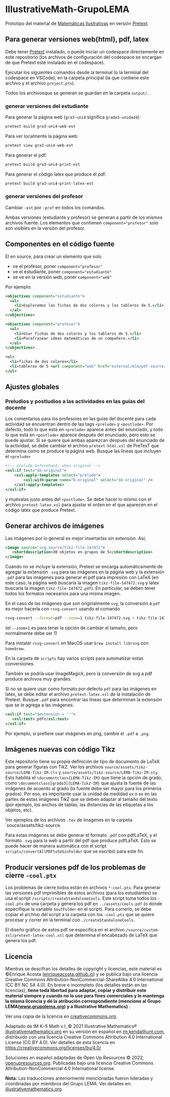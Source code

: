 # IllustrativeMath-GrupoLEMA

Prototipo del material de [Matemáticas Ilustrativas](https://curriculum.illustrativemathematics.org) en versión [Pretext](https://pretextbook.org).

## Para generar versiones web(html), pdf, latex

Debe tener [Pretext](https://pretextbook.org) instalado, o puede iniciar un codespace directamente en este repositorio (los archivos de configuración del codespace se encargan de que Pretext esté instalado en el codespace). 

Ejecutar los siguientes comandos desde la terminal (o la terminal del codespace en VSCode), en la carpeta principal (la que contiene este archivo y el archivo `project.ptx`). 

Todos los archivosque se generan se guardan en la carpeta `output/`.

### generar versiones del estudiante

Para generar la página web (`gra3-uni4` significa `grado3-unidad4`):

```bash
pretext build gra3-uni4-web-est
```

Para ver localmente la página web:

```bash
pretext view gra3-uni4-web-est
```

Para generar el pdf:

```bash
pretext build gra3-uni4-print-est
```

Para generar el código latex que produce el pdf:

```bash
pretext build gra3-uni4-print-latex-est
```

### generar versiones del profesor

Cambiar `-est` por `-prof` en todos los comandos.

Ambas versiones (estudiante y profesor) se generan a partir de los mismos archivos fuente. Los elementos que contienen `component="profesor"` solo son visibles en la versión del profesor.


## Componentes en el código fuente
El en source, para crear un elemento que solo 
*  ve el profesor, poner `component="profesor"`
*  ve el estudiante, poner `component="estudiante"`
*  se ve en la versión web, poner `component="web"`

Por ejemplo:
```xml
<objectives component="estudiante">
  <ul>
    <li>Exploremos las fichas de dos colores y los tableros de 5.</li>
  </ul>
</objectives>

<objectives component="profesor">
  <ul>
    <li>Usar fichas de dos colores y los tableros de 5.</li>
    <li>Parafrasear ideas matemáticas de un compañero.</li>
  </ul>
</objectives>

<ul>
  <li>fichas de dos colores</li>
  <li>tableros de 5 <url component="web" href="external/blm/pdf-source/tableros-de-5.pdf">(ver pdf)</url></li>
</ul>
```


## Ajustes globales

### Preludios y postludios a las actividades en las guías del docente
Los comentarios para los profesores en las guías del docente para cada actividad se encuentran dentro de las tags `<prelude>` y `<postlude>`. Por defecto, todo lo que está en `<prelude>` aparece antes del enunciado, y todo lo que está en `<postlude>` aparece después del enunciado, pero esto se puede ajustar. Si se quiere que ambas aparezcan después del enunciado de la actividad, se debe cambiar el archivo `pretext-html.xsl` de PreTexT que determina como se produce la página web. Busque las líneas que incluyen el `<prelude>`
```xml
<!-- prelude beforehand, when original -->
<xsl:if test="$b-original">
    <xsl:apply-templates select="prelude">
        <xsl:with-param name="b-original" select="$b-original" />
    </xsl:apply-templates>
</xsl:if>
```
 y muévalas justo antes del `<postlude>`. Se debe hacer lo mismo con el archivo `pretext-latex.xsl` para ajustar el orden en el que aparecen en el código latex que produce Pretext.

## Generar archivos de imágenes
Las imágenes por lo general es mejor insertarlas sin extensión. Así;
```xml
<image source="svg-source/tikz-file-147472">
   <shortdescription>30 objetos en grupos de 5</shortdescription>
</image>
```
Cuando no se incluye la extensión, Pretext se encarga automáticamente de agregar la extensión `.svg` para las imágenes en la página web y la extensión `.pdf` para las imágenes para generar el pdf para impresión con LaTeX (en este caso, la página web buscaría la imagen `tikz-file-147472.svg` y latex buscaría la imagen `tikz-file-147472.pdf`). En particular, se deben tener todos los formatos necesarios para una misma imagen.

En el caso de las imágenes que son originalmente `svg`, la conversión a `pdf` es mejor hacerla con `rsvg-convert` usando el comando
```bash
rsvg-convert --format=pdf --zoom=1 tikz-file-147472.svg > tikz-file-147472.pdf
```
(el `--zoom=1` es para tener la opción de cambiar el tamaño, pero normalmente debe ser 1)

Para instalar `rsvg-convert` en MacOS usar `brew install librsvg` con `homebrew`.

En la carpeta de `scripts` hay varios scripts para automatizar estas conversiones.

También se podría usar ImageMagick, pero la conversión de svg a pdf produce archivos muy grandes.

Si no se quiere usar como formato por defecto `pdf` para las imágenes en latex, se debe editar el archivo `pretext-latex.xsl` de la instalación de Pretext. Busque `.pdf` para encontrar las líneas que determinan la extensión que se le agrega a las imágenes:
 ```xml
<xsl:if test="$extension = ''">
    <xsl:text>.pdf</xsl:text>
</xsl:if>
```
Por ejemplo, si prefiere usar imágenes en png, cambie el `.pdf` a `.png`.

## Imágenes nuevas con código Tikz
Este repositorio tiene su propia definición de tipo de documento de LaTeX para generar figuras con TikZ. Ver los archivos `source/assets/tikz-source/LEMA-Tikz-IM.cls` y `source/assets/tikz-source/LEMA-Tikz-IM.sty`. Esto habilita el `\documentclass{LEMA-Tikz-IM}` que tiene la opción de grado, como `\documentclass[grado3]{LEMA-Tikz-IM}` que ajusta la fuente de las imágenes de acuerdo al grado (la fuente debe ser mayor para los primeros grados). Por eso, es importante usar la unidad de medidad `ex` o `em` en las partes de estas imágenes TikZ que se deben adaptar al tamaño del texto (por ejemplo, los anchos de tablas, las distancias de las etiquetas a los objetos, etc). 

Ver ejemplos de los archivos `.tex` de imagenes en la carpeta `souce/assets/tikz-source.

Para estas imágenes se debe generar el formato `.pdf` con pdfLaTeX, y el formato `.svg` para la web a partir del pdf que produce pdfLaTeX. Esto se puede hacer de manera automática con el script `scripts/convertAllPDFtoSVGinFolder` que se escribió para este fin.

## Producir versiones pdf de los problemas de cierre `-cool.ptx`
Los problemas de cierre todos están en archivos `*-cool.ptx`. Para generar las versiones pdf imprimibles de estos archivos (para los estudiantes) se usa el script `/scripts/createStandaloneCools`. Este script toma todos los `-cool.ptx` de una carpeta y genera los pdf en `../assets/cools-pdf` (o donde especifique la variable `$outFolder` en el script). Para correrlo, se debe copiar el archivo del script a la carpeta con los `-cool.ptx` que se quiere procesar y correr en la terminal con `./createStandaloneCools`. 

El diseño gráfico de estos pdf se especifica en el archivo `/source/custom-xsl/pretext-latex-cool.xsl` que determina el encabezado de LaTeX que genera los pdf. 

## Licencia

Mientras se descifran los detalles de copyright y licencias, este material es ©Enrique Acosta ([enriqueacosta.github.io](https://enriqueacosta.github.io)) y se publica bajo una licencia Creative Commons Attribution-NonCommercial-ShareAlike 4.0 International (CC BY NC SA 4.0). En breve e incompleto (los detalles están en las licencias), **tiene toda libertad para adaptar, copiar y distribuir este material siempre y cuando no lo use para fines comerciales y le mantenga la misma licencia y dé la atribución correspondiente (mencione al Grupo LEMA(www.grupolema.org) y a Illustrative Mathematics)** . 

Ver una copia de la licencia en [creativecommons.org](https://creativecommons.org/licenses/by-nc-sa/4.0/).

Adaptado de IM K–5 Math v.I, © 2021 Illustrative Mathematics® [illustrativemathematics.org](https://curriculum.illustrativemathematics.org) en su versión en español en [im.kendallhunt.com](https://im.kendallhunt.com/K5_ES/curriculum.html), distribuido con una licencia Creative Commons Attribution 4.0 International License (CC BY 4.0). Ver detalles de esta licencia en https://creativecommons.org/licenses/by/4.0/

Soluciones en español adaptadas de Open Up Resources © 2022, [openupresources.org](https://access.openupresources.org/curricula/our-k5-math). Publicadas bajo una licencia Creative Commons Attribution-NonCommercial 4.0 International license.

**Nota:** Las traducciones anteriormente mencionadas fueron lideradas y coordinadas por miembros del Grupo LEMA. Ver detalles en: [illustrativemathematics.org](https://curriculum.illustrativemathematics.org/k5/teachers/grade-1/course-guide/contributors.html).
